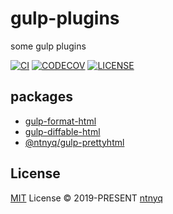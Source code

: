 # gulp-plugins

some gulp plugins

[![CI](https://github.com/ntnyq/gulp-plugins/actions/workflows/ci.yml/badge.svg)](https://github.com/ntnyq/gulp-plugins/actions/workflows/ci.yml)
[![CODECOV](https://codecov.io/github/ntnyq/gulp-plugins/branch/main/graph/badge.svg)](https://codecov.io/github/ntnyq/gulp-plugins)
[![LICENSE](https://img.shields.io/github/license/ntnyq/gulp-plugins?logo=github)](https://github.com/ntnyq/gulp-plugins/blob/master/LICENSE)

## packages

- [gulp-format-html](./packages/gulp-format-html)
- [gulp-diffable-html](./packages/gulp-diffable-html)
- [@ntnyq/gulp-prettyhtml](./packages/gulp-prettyhtml)

## License

[MIT](./LICENSE) License © 2019-PRESENT [ntnyq](https://github.com/ntnyq)

